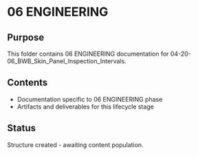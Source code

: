 # 06 ENGINEERING

## Purpose
This folder contains 06 ENGINEERING documentation for 04-20-06_BWB_Skin_Panel_Inspection_Intervals.

## Contents
- Documentation specific to 06 ENGINEERING phase
- Artifacts and deliverables for this lifecycle stage

## Status
Structure created - awaiting content population.
